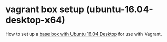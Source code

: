 # vagrant box setup (ubuntu-16.04-desktop-x64)

How to set up a [base box with Ubuntu 16.04 Desktop]() for use with Vagrant.
